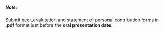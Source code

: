##### Note:

Submit peer_evalutation and statement of personal contribution forms in **.pdf** format just before the **oral presentation date**. 
